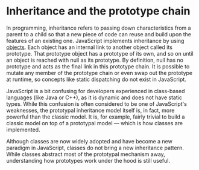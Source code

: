 # Inheritance and the prototype chain

In programming, inheritance refers to passing down characteristics from a parent to a child so that a new piece of code can reuse and build upon the features of
an existing one. JavaScript implements inheritance by using [objects](https://developer.mozilla.org/en-US/docs/Web/JavaScript/Data_structures#objects). Each object has an internal link to another object called its prototype. That prototype
object has a prototype of its own, and so on until an object is reached with null as its prototype. By definition, null has no prototype and acts as the final
link in this prototype chain. It is possible to mutate any member of the prototype chain or even swap out the prototype at runtime, so concepts like static
dispatching do not exist in JavaScript.

JavaScript is a bit confusing for developers experienced in class-based languages (like Java or C++), as it is dynamic and does not have static types.
While this confusion is often considered to be one of JavaScript's weaknesses, the prototypal inheritance model itself is, in fact, more powerful than the classic
model. It is, for example, fairly trivial to build a classic model on top of a prototypal model — which is how classes are implemented.

Although classes are now widely adopted and have become a new paradigm in JavaScript, classes do not bring a new inheritance pattern. While classes abstract most
of the prototypal mechanism away, understanding how prototypes work under the hood is still useful.
